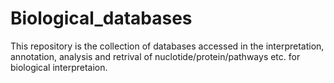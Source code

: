 # Biological_databases
This repository is the collection of databases accessed in the interpretation, annotation, analysis and retrival of nuclotide/protein/pathways etc. for biological interpretaion.
